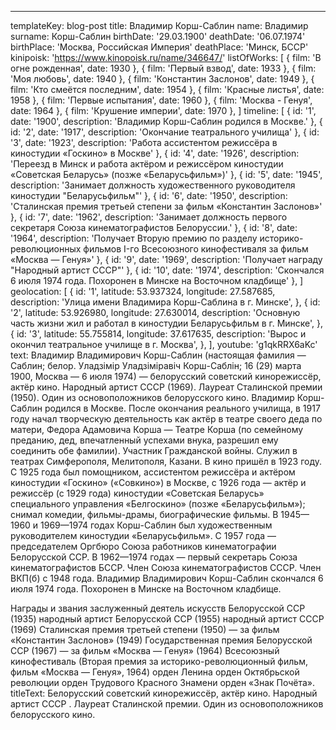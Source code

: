 ---
templateKey: blog-post
title: Владимир Корш-Саблин
name: Владимир
surname: Корш-Саблин
birthDate: '29.03.1900'
deathDate: '06.07.1974'
birthPlace: 'Москва, Российская Империя'
deathPlace: 'Минск, БССР'
kinipoisk: 'https://www.kinopoisk.ru/name/346647/'
listOfWorks: [
  { film: 'В огне рожденная', date: 1930 },
  { film: 'Первый взвод', date: 1933 },
  { film: 'Моя любовь', date: 1940 },
  { film: 'Константин Заслонов', date: 1949 },
  { film: 'Кто смеётся последним', date: 1954 },
  { film: 'Красные листья', date: 1958 },
  { film: 'Первые испытания', date: 1960 },
  { film: 'Москва - Генуя', date: 1964 },
  { film: 'Крушение империи', date: 1970 },
]
timeline: [
  { id: '1', date: '1900', description: 'Владимир Корш-Саблин родился в Москве.' },
  { id: '2', date: '1917', description: 'Окончание театрального училища' },
  { id: '3', date: '1923', description: 'Работа ассистентом режиссёра в киностудии «Госкино» в Москве' },
  { id: '4', date: '1926', description: 'Переезд в Минск и работа актёром и режиссёром киностудии «Советская Беларусь» (позже «Беларусьфильм»)' },
  { id: '5', date: '1945', description: 'Занимает должность художественного руководителя киностудии "Беларусьфильм"' },
  { id: '6', date: '1950', description: 'Сталинская премия третьей степени за фильм «Константин Заслонов»' },
  { id: '7', date: '1962', description: 'Занимает должность первого секретаря Союза кинематографистов Белоруссии.' },
  { id: '8', date: '1964', description: 'Получает Вторую премию по разделу историко-революционных фильмов I-го Всесоюзного кинофестиваля за фильм  «Москва — Генуя»' },
  { id: '9', date: '1969', description: 'Получает награду "Народный артист СССР"' },
  { id: '10', date: '1974', description: 'Cкончался 6 июля 1974 года. Похоронен в Минске на Восточном кладбище' },
]
geolocation: [
  {
    id: '1', latitude: 53.937324, longitude: 27.587685, description: 'Улица имени Владимира Корш-Саблина в г. Минске',
  },
  {
  id: '2', latitude: 53.926980, longitude: 27.630014, description: 'Основную часть жизни жил и работал в киностудии Беларусьфильм в г. Минске',
  },
  {
    id: '3', latitude: 55.755814, longitude: 37.617635, description: 'Вырос и окончил театральное училище в г. Москва',
  },
],
youtube: 'g1qkRRX6aKc'
text:
  Владимир Владимирович Корш-Саблин (настоящая фамилия — Саблин; белор. Уладзімір Уладзіміравіч Корш-Саблін; 16 (29) марта 1900, Москва — 6 июля 1974) — белорусский советский кинорежиссёр, актёр кино. Народный артист СССР (1969). Лауреат Сталинской премии (1950). Один из основоположников белорусского кино.
  Владимир Корш-Саблин родился в Москве. После окончания реального училища, в 1917 году начал творческую деятельность как актёр в театре своего деда по матери, Федора Адамовича Корша — Театре Корша (по семейному преданию, дед, впечатленный успехами внука, разрешил ему соединить обе фамилии). Участник Гражданской войны.
  Служил в театрах Симферополя, Мелитополя, Казани.
  В кино пришёл в 1923 году. С 1925 года был помощником, ассистентом режиссёра и актёром киностудии «Госкино» («Совкино») в Москве, с 1926 года — актёр и режиссёр (с 1929 года) киностудии «Советская Беларусь» специального управления «Белгоскино» (позже «Беларусьфильм»); снимал комедии, фильмы-драмы, биографические фильмы.
  В 1945—1960 и 1969—1974 годах Корш-Саблин был художественным руководителем киностудии «Беларусьфильм». С 1957 года — председателем Оргбюро Союза работников кинематографии Белорусской ССР. В 1962—1974 годах — первый секретарь Союза кинематографистов БССР. Член Союза кинематографистов СССР.
  Член ВКП(б) с 1948 года.
  Владимир Владимирович Корш-Саблин скончался 6 июля 1974 года. Похоронен в Минске на Восточном кладбище.

  Награды и звания
  заслуженный деятель искусств Белорусской ССР (1935)
  народный артист Белорусской ССР (1955)
  народный артист СССР (1969)
  Сталинская премия третьей степени (1950) — за фильм «Константин Заслонов» (1949)
  Государственная премия Белорусской ССР (1967) — за фильм «Москва — Генуя» (1964)
  Всесоюзный кинофестиваль (Вторая премия за историко-революционный фильм, фильм «Москва — Генуя», 1964)
  орден Ленина
  орден Октябрьской революции
  орден Трудового Красного Знамени
  орден «Знак Почёта».
titleText: Белорусский советский кинорежиссёр, актёр кино. Народный артист СССР . Лауреат Сталинской премии. Один из основоположников белорусского кино.
